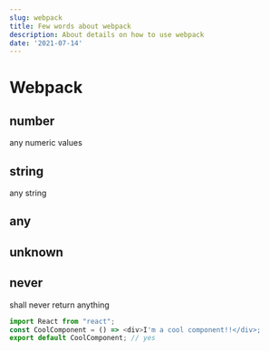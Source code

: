 ```yaml
---
slug: webpack
title: Few words about webpack
description: About details on how to use webpack
date: '2021-07-14'
---
```


# Webpack

## number
any numeric values

## string
any string

## any

## unknown

## never
shall never return anything

~~~js
import React from "react";
const CoolComponent = () => <div>I'm a cool component!!</div>;
export default CoolComponent; // yes
~~~
